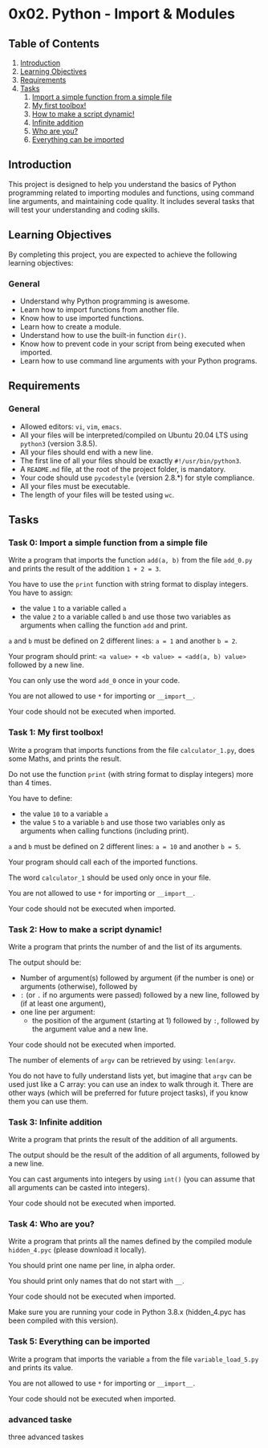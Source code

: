# 0x02. Python - Import & Modules

## Table of Contents

1. [Introduction](#introduction)
2. [Learning Objectives](#learning-objectives)
3. [Requirements](#requirements)
4. [Tasks](#tasks)
    1. [Import a simple function from a simple file](#task-0-import-a-simple-function-from-a-simple-file)
    2. [My first toolbox!](#task-1-my-first-toolbox)
    3. [How to make a script dynamic!](#task-2-how-to-make-a-script-dynamic)
    4. [Infinite addition](#task-3-infinite-addition)
    5. [Who are you?](#task-4-who-are-you)
    6. [Everything can be imported](#task-5-everything-can-be-imported)

## Introduction

This project is designed to help you understand the basics of Python programming related to importing modules and functions, using command line arguments, and maintaining code quality. It includes several tasks that will test your understanding and coding skills.

## Learning Objectives

By completing this project, you are expected to achieve the following learning objectives:

### General

- Understand why Python programming is awesome.
- Learn how to import functions from another file.
- Know how to use imported functions.
- Learn how to create a module.
- Understand how to use the built-in function `dir()`.
- Know how to prevent code in your script from being executed when imported.
- Learn how to use command line arguments with your Python programs.

## Requirements

### General

- Allowed editors: `vi`, `vim`, `emacs`.
- All your files will be interpreted/compiled on Ubuntu 20.04 LTS using `python3` (version 3.8.5).
- All your files should end with a new line.
- The first line of all your files should be exactly `#!/usr/bin/python3`.
- A `README.md` file, at the root of the project folder, is mandatory.
- Your code should use `pycodestyle` (version 2.8.*) for style compliance.
- All your files must be executable.
- The length of your files will be tested using `wc`.

## Tasks

### Task 0: Import a simple function from a simple file

Write a program that imports the function `add(a, b)` from the file `add_0.py` and prints the result of the addition `1 + 2 = 3`.

You have to use the `print` function with string format to display integers.
You have to assign:
- the value `1` to a variable called `a`
- the value `2` to a variable called `b`
and use those two variables as arguments when calling the function `add` and print.

`a` and `b` must be defined on 2 different lines: `a = 1` and another `b = 2`.

Your program should print: `<a value> + <b value> = <add(a, b) value>` followed by a new line.

You can only use the word `add_0` once in your code.

You are not allowed to use `*` for importing or `__import__`.

Your code should not be executed when imported.

### Task 1: My first toolbox!

Write a program that imports functions from the file `calculator_1.py`, does some Maths, and prints the result.

Do not use the function `print` (with string format to display integers) more than 4 times.

You have to define:
- the value `10` to a variable `a`
- the value `5` to a variable `b`
and use those two variables only as arguments when calling functions (including print).

`a` and `b` must be defined on 2 different lines: `a = 10` and another `b = 5`.

Your program should call each of the imported functions.

The word `calculator_1` should be used only once in your file.

You are not allowed to use `*` for importing or `__import__`.

Your code should not be executed when imported.

### Task 2: How to make a script dynamic!

Write a program that prints the number of and the list of its arguments.

The output should be:

- Number of argument(s) followed by argument (if the number is one) or arguments (otherwise), followed by
- `:` (or `.` if no arguments were passed) followed by a new line, followed by (if at least one argument),
- one line per argument:
    - the position of the argument (starting at 1) followed by `:`, followed by the argument value and a new line.

Your code should not be executed when imported.

The number of elements of `argv` can be retrieved by using: `len(argv`.

You do not have to fully understand lists yet, but imagine that `argv` can be used just like a C array: you can use an index to walk through it. There are other ways (which will be preferred for future project tasks), if you know them you can use them.

### Task 3: Infinite addition

Write a program that prints the result of the addition of all arguments.

The output should be the result of the addition of all arguments, followed by a new line.

You can cast arguments into integers by using `int()` (you can assume that all arguments can be casted into integers).

Your code should not be executed when imported.

### Task 4: Who are you?

Write a program that prints all the names defined by the compiled module `hidden_4.pyc` (please download it locally).

You should print one name per line, in alpha order.

You should print only names that do not start with `__`.

Your code should not be executed when imported.

Make sure you are running your code in Python 3.8.x (hidden_4.pyc has been compiled with this version).

### Task 5: Everything can be imported

Write a program that imports the variable `a` from the file `variable_load_5.py` and prints its value.

You are not allowed to use `*` for importing or `__import__`.

Your code should not be executed when imported.
### advanced taske
three advanced taskes
